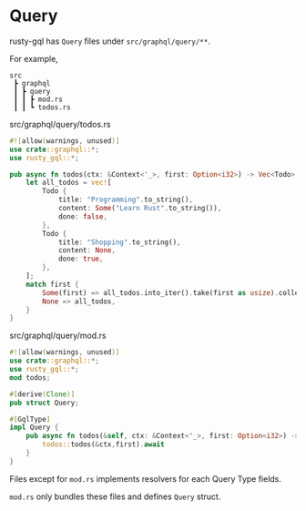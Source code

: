 # Query

rusty-gql has `Query` files under `src/graphql/query/**`.

For example,

```
src
 ┣ graphql
 ┃ ┣ query
 ┃ ┃ ┣ mod.rs
 ┃ ┃ ┗ todos.rs
```

src/graphql/query/todos.rs

```rust
#![allow(warnings, unused)]
use crate::graphql::*;
use rusty_gql::*;

pub async fn todos(ctx: &Context<'_>, first: Option<i32>) -> Vec<Todo> {
    let all_todos = vec![
        Todo {
            title: "Programming".to_string(),
            content: Some("Learn Rust".to_string()),
            done: false,
        },
        Todo {
            title: "Shopping".to_string(),
            content: None,
            done: true,
        },
    ];
    match first {
        Some(first) => all_todos.into_iter().take(first as usize).collect(),
        None => all_todos,
    }
}
```

src/graphql/query/mod.rs

```rust
#![allow(warnings, unused)]
use crate::graphql::*;
use rusty_gql::*;
mod todos;

#[derive(Clone)]
pub struct Query;

#[GqlType]
impl Query {
    pub async fn todos(&self, ctx: &Context<'_>, first: Option<i32>) -> Vec<Todo> {
        todos::todos(&ctx,first).await
    }
}
```

Files except for `mod.rs` implements resolvers for each Query Type fields.

`mod.rs` only bundles these files and defines `Query` struct.
